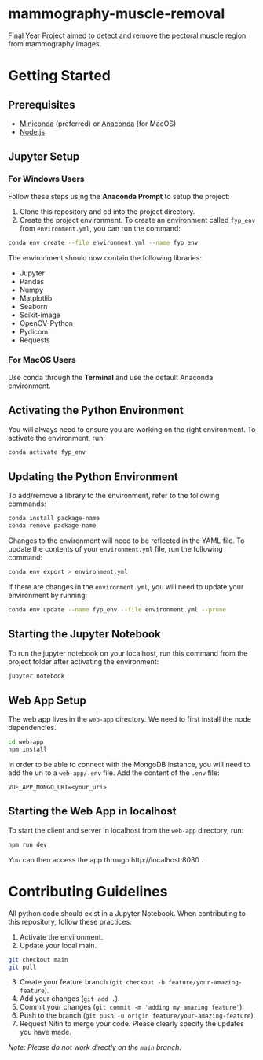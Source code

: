 # mammography-muscle-removal

Final Year Project aimed to detect and remove the pectoral muscle region from mammography images.

# Getting Started

## Prerequisites

-   [Miniconda](https://docs.conda.io/en/latest/miniconda.html) (preferred) or [Anaconda](https://www.anaconda.com/products/individual) (for MacOS)
-   [Node.js](https://nodejs.org/en/download/)

## Jupyter Setup

### For Windows Users

Follow these steps using the **Anaconda Prompt** to setup the project:

1. Clone this repository and cd into the project directory.
2. Create the project environment. To create an environment called `fyp_env` from `environment.yml`, you can run the command:

```bash
conda env create --file environment.yml --name fyp_env
```

The environment should now contain the following libraries:

-   Jupyter
-   Pandas
-   Numpy
-   Matplotlib
-   Seaborn
-   Scikit-image
-   OpenCV-Python
- 	Pydicom
-   Requests

### For MacOS Users

Use conda through the **Terminal** and use the default Anaconda environment.

## Activating the Python Environment

You will always need to ensure you are working on the right environment. To activate the environment, run:

```bash
conda activate fyp_env
```

## Updating the Python Environment

To add/remove a library to the environment, refer to the following commands:

```bash
conda install package-name
conda remove package-name
```

Changes to the environment will need to be reflected in the YAML file. To update the contents of your `environment.yml` file, run the following command:

```bash
conda env export > environment.yml
```

If there are changes in the `environment.yml`, you will need to update your environment by running:

```bash
conda env update --name fyp_env --file environment.yml --prune
```

## Starting the Jupyter Notebook

To run the jupyter notebook on your localhost, run this command from the project folder after activating the environment:

```bash
jupyter notebook
```

## Web App Setup

The web app lives in the `web-app` directory. We need to first install the node dependencies.

```bash
cd web-app
npm install
```

In order to be able to connect with the MongoDB instance, you will need to add the uri to a `web-app/.env` file. Add the content of the `.env` file:

```
VUE_APP_MONGO_URI=<your_uri>
```

## Starting the Web App in localhost

To start the client and server in localhost from the `web-app` directory, run:

```bash
npm run dev
```

You can then access the app through http://localhost:8080 .

# Contributing Guidelines

All python code should exist in a Jupyter Notebook. When contributing to this repository, follow these practices:

1. Activate the environment.
2. Update your local main.

```bash
git checkout main
git pull
```

3. Create your feature branch (`git checkout -b feature/your-amazing-feature`).
4. Add your changes (`git add .`).
5. Commit your changes (`git commit -m 'adding my amazing feature'`).
6. Push to the branch (`git push -u origin feature/your-amazing-feature`).
7. Request Nitin to merge your code. Please clearly specify the updates you have made.

_Note: Please do not work directly on the `main` branch._
